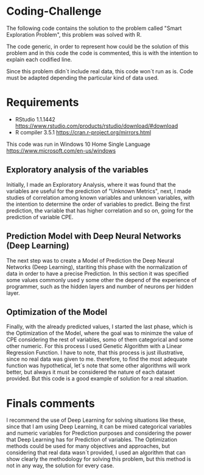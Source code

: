 # Coding-Challenge

The following code contains the solution to the problem called "Smart Exploration Problem", this problem was solved with R.

The code generic, in order to represent how could be the solution of this problem and in this code the code is commented, this is with the intention to explain each codified line.

Since this problem didn´t include real data, this code won´t run as is.  Code must be adapted depending the particular kind of data used.

# Requirements

- RStudio 1.1.1442    https://www.rstudio.com/products/rstudio/download/#download
- R compiler 3.5.1    https://cran.r-project.org/mirrors.html

This code was run in Windows 10 Home Single Language 
https://www.microsoft.com/en-us/windows

## Exploratory analysis of the variables

Initially, I made an Exploratory Analysis, where it was found that the  variables are useful for the prediction of "Unknown Metrics", next, I made studies  of correlation among known variables and unknown variables, with the intention to determine the order of variables to predict. Being the first prediction, the variable that has higher correlation and so on,  going for the prediction of variable CPE.

## Prediction Model with Deep Neural Networks (Deep Learning)

The next step was to create a Model of Prediction the Deep Neural Networks (Deep Learning), stariting this phase with the normalization of data in order  to have a precise Prediction. In this section it was specified some values commonly used y some other the depend of the experience of programmer, such as the hidden layers and number of neurons per hidden layer.


## Optimization of the Model

Finally, with the already predicted values, I started the last phase, which is the Optimization of the Model, where the goal was to minimze the value of CPE considering the rest of variables, somo of them categorical and some other numeric. For this process I used Genetic Algorithm with a Linear Regression  Function. I have to note, that this process is just illustrative, since no real data was given to me. therefore, to find the most adequate function was hypothetical, let´s note that some other algorithms will work better, but  always it must be considered the nature of each dataset provided. But this code is a good example of solution for a real situation.


# Finals comments
I recommend the use of Deep Learning for solving situations like these, since that I am using Deep Learning, it can be mixed categorical variables and numeric variables for Prediction purposes and considering the power that Deep Learning has for Prediction of variables. The Optimization methods could be used for many objectives and approaches, but considering that real data wasn´t provided, I used an algorithm that can show clearly the methodology for solving this problem, but this method is not in any way, the solution for every case.

